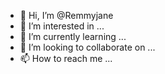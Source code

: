 - 👋 Hi, I’m @Remmyjane
- 👀 I’m interested in ...
- 🌱 I’m currently learning ...
- 💞️ I’m looking to collaborate on ...
- 📫 How to reach me ...

<!---
Remmyjane/Remmyjane is a ✨ special ✨ repository because its `README.md` (this file) appears on your GitHub profile.
You can click the Preview link to take a look at your changes.
--->
